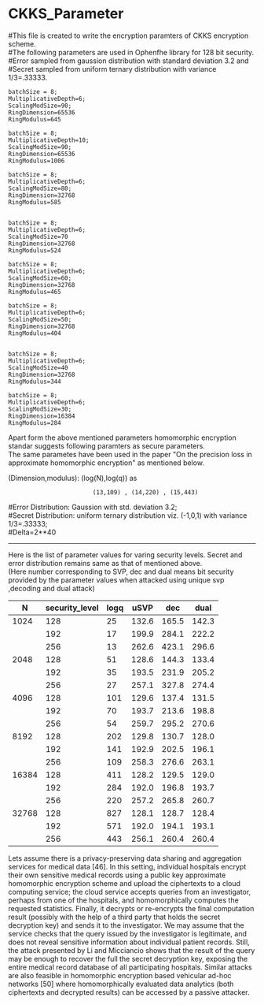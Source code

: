 # CKKS_Parameter
#This file is created to write the encryption paramters of CKKS encryption scheme.<br />
#The following parameters are used in Ophenfhe library for 128 bit security.<br /> 
#Error sampled from gaussion distribution with standard deviation 3.2 and <br /> 
#Secret sampled from uniform ternary distribution with variance 1/3=.33333.

    batchSize = 8;
    MultiplicativeDepth=6;
    ScalingModSize=90;
    RingDimension=65536
    RingModulus=645

    batchSize = 8;
    MultiplicativeDepth=10;
    ScalingModSize=90;
    RingDimension=65536
    RingModulus=1006
    
    batchSize = 8;
    MultiplicativeDepth=6;
    ScalingModSize=80;
    RingDimension=32768
    RingModulus=585
    
    
    batchSize = 8;
    MultiplicativeDepth=6;
    ScalingModSize=70
    RingDimension=32768
    RingModulus=524
    
    batchSize = 8;
    MultiplicativeDepth=6;
    ScalingModSize=60;
    RingDimension=32768
    RingModulus=465
    
    batchSize = 8;
    MultiplicativeDepth=6;
    ScalingModSize=50;
    RingDimension=32768
    RingModulus=404
    
    
    batchSize = 8;
    MultiplicativeDepth=6;
    ScalingModSize=40
    RingDimension=32768
    RingModulus=344
    
    batchSize = 8;
    MultiplicativeDepth=6;
    ScalingModSize=30;
    RingDimension=16384
    RingModulus=284
    
 Apart form the above mentioned parameters homomorphic encryption standar suggests following paramters as secure parameters. <br />
 The same parametes have been used in the paper "On the precision loss in approximate homomorphic encryption" as mentioned below.<br />

(Dimension,modulus): (log(N),log(q)) as

                            (13,109) , (14,220) , (15,443)
			    
			    
 #Error Distribution: Gaussion with std. deviation 3.2;<br />
 #Secret Distribution: uniform ternary distribution viz. (-1,0,1) with variance 1/3=.33333;<br />
 #Delta=2**40 <br />
 
---------------------------------------------------------------------------------------------------------------------------------------
Here is the list of parameter values for varing security levels. Secret and error distribution remains same as that of mentioned above. <br />
(Here number corresponding to SVP, dec and dual means bit security provided by the parameter values when attacked using unique svp ,decoding and dual attack)

| N    |security_level|	logq  |	    uSVP   |	  dec	 |   	dual  |
|------|--------------|-------|------------|-------------|------------|
| 1024 |    128       | 25    |     132.6  |	165.5	 |	142.3 |	
|      |    192	      | 17    |	    199.9  |	284.1	 |	222.2 |	
|      |    256	      | 13    |	    262.6  |	423.1	 |	296.6 |
| 2048 |    128	      | 51    |	    128.6  |	144.3	 |	133.4 |	
|      |    192	      | 35    |	    193.5  |	231.9	 |	205.2 |
|      |    256	      | 27    |	    257.1  |	327.8	 |	274.4 |
| 4096 |    128	      | 101   |	    129.6  |	137.4	 |	131.5 | 
|      |    192	      | 70    |	    193.7  |	213.6	 |	198.8 |
|      |    256	      | 54    |	    259.7  |	295.2	 |	270.6 |
| 8192 |    128	      | 202   |	    129.8  |	130.7	 |	128.0 |
|      |    192	      |	141   |	    192.9  |	202.5	 |	196.1 |
|      |    256	      |	109   |	    258.3  |	276.6	 |	263.1 |   
| 16384|    128	      | 411   |	    128.2  |	129.5	 |	129.0 |
|      |    192	      |	284   |	    192.0  |	196.8	 |	193.7 | 
|      |    256	      |	220   |	    257.2  |	265.8	 |	260.7 |
| 32768|    128	      |	827   |	    128.1  |	128.7	 |	128.4 |  
|      |     192      | 571   |	    192.0  |	194.1	 |	193.1 |
|      |     256      | 443   |	    256.1  |	260.4	 |	260.4 |

Lets assume there is a privacy-preserving data sharing and aggregation services for medical data [46]. In this setting, individual hospitals encrypt their own sensitive medical records using a public key approximate homomorphic encryption scheme and upload the ciphertexts to a cloud computing service; the cloud service accepts queries from an investigator, perhaps from one of the hospitals, and homomorphically computes the requested statistics. Finally, it decrypts or re-encrypts the final computation result (possibly with the help of a third party that holds the secret decryption key) and sends it to the investigator. We may assume that the service checks that the query issued by the investigator is legitimate, and does not reveal sensitive information about individual patient records. Still, the  attack presented by Li and Micciancio shows that the result of the query may be enough to recover the full the secret decryption key, exposing the entire medical record database of all participating hospitals.
Similar attacks are also feasible in homomorphic encryption based vehicular ad-hoc networks [50] where homomorphically evaluated data analytics (both ciphertexts and decrypted results) can be accessed by a passive attacker.
